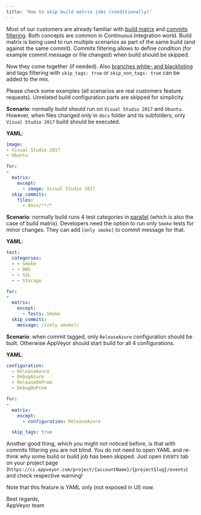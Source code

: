 ```yaml
---
title: 'How to skip build matrix jobs (conditionally)'
---
```


Most of our customers are already familiar with [build matrix](/docs/build-configuration/#build-matrix) and [commits filtering](/docs/how-to/filtering-commits/). Both concepts are common in Continuous Integration world. Build matrix is being used to run multiple scenarios as part of the same build (and against the same commit). Commits filtering allows to define condition (for example commit message or file changed) when build should be skipped.

Now they come together (if needed). Also [branches white- and blacklisting](/docs/branches#white--and-blacklisting) and tags filtering with `skip_tags: true` or `skip_non_tags: true` can be added to the mix.

Please check some examples (all scenarios are real customers feature requests). Unrelated build configuration parts are skipped for simplicity.

**Scenario**: normally build should run on `Visual Studio 2017` and `Ubuntu`. However, when files changed only in `docs` folder and its subfolders, only `Visual Studio 2017` build should be executed.

**YAML**:

```yaml
image:
- Visual Studio 2017
- Ubuntu

for:
-
  matrix:
    except:
      - image: Visual Studio 2017
  skip_commits:
    files:
      - docs/**/*
```

**Scenario**: normally build runs 4 test categories in [parallel](/docs/parallel-testing/) (which is also the case of build matrix). Developers need the option to run only `Smoke` tests for minor changes. They can add `[only smoke]` to commit message for that.

**YAML**:

```yaml
test:
  categories:
  - - Smoke
  - - DNS
  - - SSL
  - - Storage

for:
-
  matrix:
    except:
      - Tests: Smoke
  skip_commits:
    message: /[only smoke]/

```

**Scenario**: when commit tagged, only `ReleaseAzure` configuration should be built. Otherwise AppVeyor should start build for all 4 configurations.

**YAML**:

```yaml
configuration:
  - ReleaseAzure
  - DebugAzure
  - ReleaseOnPrem
  - DebugOnPrem

for:
-
  matrix:
    except:
      - configuration: ReleaseAzure

  skip_tags: true
```

Another good thing, which you might not noticed before, is that with commits filtering you are not blind. You do not need to open YAML and re-think why some build or build job has been skipped. Just open `EVENTS` tab on your project page (`https://ci.appveyor.com/project/{accountName}/{projectSlug}/events`) and check respective warning!

Note that this feature is YAML only (not exposed in UI) now.

Best regards,<br>
AppVeyor team
